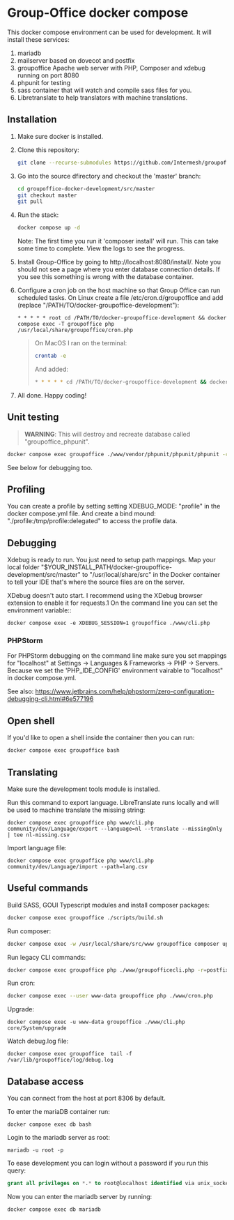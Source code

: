 Group-Office docker compose
===========================

This docker compose environment can be used for development. 
It will install these services:

1. mariadb
2. mailserver based on dovecot and postfix
3. groupoffice Apache web server with PHP, Composer and xdebug running on port 8080
4. phpunit for testing
5. sass container that will watch and compile sass files for you.
6. Libretranslate to help translators with machine translations.

Installation
------------

1. Make sure docker is installed.


2. Clone this repository:

   ```bash
   git clone --recurse-submodules https://github.com/Intermesh/groupoffice-docker-development.git
   ```

3. Go into the source dfirectory and checkout the 'master' branch:

   ```bash
   cd groupoffice-docker-development/src/master
   git checkout master
   git pull
   ```

4. Run the stack:

   ```bash
   docker compose up -d
   ```
   
   Note: The first time you run it 'composer install' will run. This can take some time to complete. View the logs to see the progress.

5. Install Group-Office by going to http://localhost:8080/install/. Note you should not see a page where you enter database connection details. If you see this something is wrong with the database container.

6. Configure a cron job on the host machine so that Group Office can run scheduled tasks. 
   On Linux create a file /etc/cron.d/groupoffice and add (replace "/PATH/TO/docker-groupoffice-development"):

   ```cron
   * * * * * root cd /PATH/TO/docker-groupoffice-development && docker compose exec -T groupoffice php /usr/local/share/groupoffice/cron.php
   ```

    > On MacOS I ran on the terminal:
    >
    > ```bash
    > crontab -e
    > ```
    >
    > And added:
    >
    > ```bash
    > * * * * * cd /PATH/TO/docker-groupoffice-development && docker compose exec -T groupoffice php /usr/local/share/groupoffice/cron.php
    > ```

7. All done. Happy coding!

Unit testing
------------

> **WARNING**: This will destroy and recreate database called "groupoffice_phpunit".

```bash
docker compose exec groupoffice ./www/vendor/phpunit/phpunit/phpunit -c tests/phpunit.xml tests
```

See below for debugging too.

Profiling
---------

You can create a profile by setting setting XDEBUG_MODE: "profile" in the docker compose.yml file.
And create a bind mound: "./profile:/tmp/profile:delegated" to access the profile data.

Debugging
---------

Xdebug is ready to run. You just need to setup path mappings. 
Map your local folder
 "$YOUR_INSTALL_PATH/docker-groupoffice-development/src/master" to "/usr/local/share/src" 
in the Docker container to tell your IDE that's where the source files are on the server.

XDebug doesn't auto start. I recommend using the XDebug browser extension to enable it for requests.1
On the command line you can set the environment variable::

    docker compose exec -e XDEBUG_SESSION=1 groupoffice ./www/cli.php

### PHPStorm

For PHPStorm debugging on the command line make sure you set mappings for "localhost" at Settings -> Languages & Frameworks -> PHP -> Servers. Because we set the 'PHP_IDE_CONFIG' environment vairable to "localhost" in docker compose.yml.

See also:
https://www.jetbrains.com/help/phpstorm/zero-configuration-debugging-cli.html#6e577196

Open shell
----------

If you'd like to open a shell inside the container then you can run:

```bash
docker compose exec groupoffice bash
```

Translating
-----------
Make sure the development tools module is installed.

Run this command to export language. LibreTranslate runs locally and
will be used to machine translate the missing string:

```
docker compose exec groupoffice php www/cli.php community/dev/Language/export --language=nl --translate --missingOnly | tee nl-missing.csv
```

Import language file:
```
docker compose exec groupoffice php www/cli.php community/dev/Language/import --path=lang.csv
```

Useful commands
---------------

Build SASS, GOUI Typescript modules and install composer packages:
```bash
docker compose exec groupoffice ./scripts/build.sh
```

Run composer:
```bash
docker compose exec -w /usr/local/share/src/www groupoffice composer update -o
```

Run legacy CLI commands:
```bash
docker compose exec groupoffice php ./www/groupofficecli.php -r=postfixadmin/mailbox/cacheUsage -c=/etc/groupoffice/config.php -q
```

Run cron:

```bash
docker compose exec --user www-data groupoffice php ./www/cron.php
```

Upgrade:
```
docker compose exec -u www-data groupoffice ./www/cli.php core/System/upgrade
```

Watch debug.log file:
```shell
docker compose exec groupoffice  tail -f /var/lib/groupoffice/log/debug.log
```


Database access
---------------
You can connect from the host at port 8306 by default.

To enter the mariaDB container run:

```shell
docker compose exec db bash
```

Login to the mariadb server as root:

```shell
mariadb -u root -p
```

To ease development you can login without a password if you run this query:

```sql
grant all privileges on *.* to root@localhost identified via unix_socket;
```

Now you can enter the mariadb server by running:

```shell
docker compose exec db mariadb
```